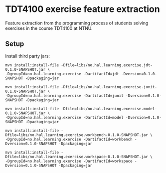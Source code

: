# TDT4100 exercise feature extraction

Feature extraction from the programming process of students solving exercises in the course TDT4100
at NTNU.

## Setup

Install third party jars:

```
mvn install:install-file -Dfile=libs/no.hal.learning.exercise.jdt-0.1.0-SNAPSHOT.jar \
-DgroupId=no.hal.learning.exercise -DartifactId=jdt -Dversion=0.1.0-SNAPSHOT -Dpackaging=jar

mvn install:install-file -Dfile=libs/no.hal.learning.exercise.junit-0.1.0-SNAPSHOT.jar \
-DgroupId=no.hal.learning.exercise -DartifactId=junit -Dversion=0.1.0-SNAPSHOT -Dpackaging=jar

mvn install:install-file -Dfile=libs/no.hal.learning.exercise.model-0.1.0-SNAPSHOT.jar \
-DgroupId=no.hal.learning.exercise -DartifactId=model -Dversion=0.1.0-SNAPSHOT -Dpackaging=jar

mvn install:install-file -Dfile=libs/no.hal.learning.exercise.workbench-0.1.0-SNAPSHOT.jar \
-DgroupId=no.hal.learning.exercise -DartifactId=workbench -Dversion=0.1.0-SNAPSHOT -Dpackaging=jar

mvn install:install-file -Dfile=libs/no.hal.learning.exercise.workspace-0.1.0-SNAPSHOT.jar \
-DgroupId=no.hal.learning.exercise -DartifactId=workspace -Dversion=0.1.0-SNAPSHOT -Dpackaging=jar
```
